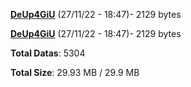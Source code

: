 [**DeUp4GiU**](/data/DeUp4GiU.txt) (27/11/22 - 18:47)- 2129 bytes

[**DeUp4GiU**](/data/DeUp4GiU.txt) (27/11/22 - 18:47)- 2129 bytes

**Total Datas**: 5304

**Total Size**: 29.93 MB / 29.9 MB